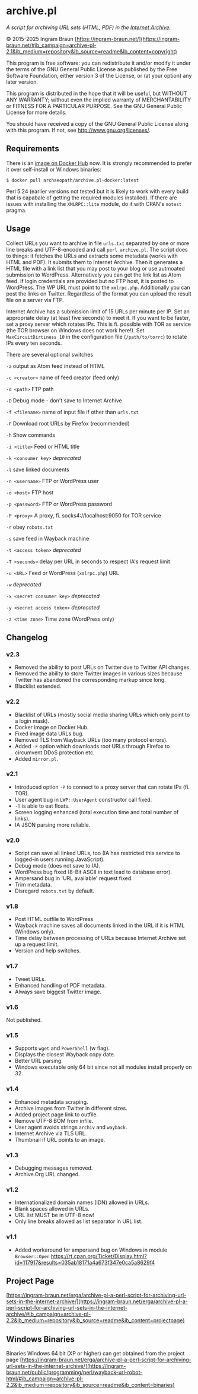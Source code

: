 # archive.pl

*A script for archiving URL sets (HTML, PDF) in the [Internet Archive](https://archive.org).*

© 2015-2025 Ingram Braun [https://ingram-braun.net/](https://ingram-braun.net/#ib_campaign=archive-pl-2.1&ib_medium=repository&ib_source=readme&ib_content=copyright)

This program is free software: you can redistribute it and/or modify it under the terms of the GNU General Public License as published by the Free Software Foundation, either version 3 of the License, or (at your option) any later version.

This program is distributed in the hope that it will be useful, but WITHOUT ANY WARRANTY; without even the implied warranty of MERCHANTABILITY or FITNESS FOR A PARTICULAR PURPOSE. See the GNU General Public License for more details.

You should have received a copy of the GNU General Public License along with this program. If not, see <http://www.gnu.org/licenses/>.

## Requirements

There is an [image on Docker Hub](https://hub.docker.com/r/archaeopath/archive.pl-docker) now. It is strongly recommended to prefer it over self-install or Windows binaries:

    $ docker pull archaeopath/archive.pl-docker:latest

Perl 5.24 (earlier versions not tested but it is likely to work with every build that is capabale of getting the required modules installed). If there are issues with installing the `XMLRPC::lite` module, do it with CPAN's `notest` pragma.

## Usage

Collect URLs you want to archive in file `urls.txt` separated by one or more line breaks and UTF-8-encoded and call `perl archive.pl`. The script does to things: it fetches the URLs and extracts some metadata (works with HTML and PDF). It submits them to Internet Archive. Then it generates a HTML file with a link list that you may post to your blog or use autmoated submission to WordPress. Alternatively you can get the link list as Atom feed. If login credentials are provided but no FTP host, it is posted to WordPress. The WP URL must point to the `xmlrpc.php`. Additionally you can post the links on Twitter. Regardless of the format you can upload the result file on a server via FTP.

Internet Archive has a submission limit of 15 URLs per minute per IP. Set an appropriate delay (at least five seconds) to meet it. If you want to be faster, set a proxy server which rotates IPs. This is fi. possible with TOR as service (the TOR browser on Windows does not work here!). Set `MaxCircuitDirtiness 10` in the configuration file (`/path/to/torrc`) to rotate IPs every ten seconds.

There are several optional switches

`-a` output as Atom feed instead of HTML

`-c <creator>` name of feed creator (feed only)

`-d <path>` FTP path

`-D` Debug mode - don't save to Internet Archive

`-f <filename>` name of input file if other than `urls.txt`

`-F` Download root URLs by Firefox (recommended)

`-h` Show commands

`-i <title>` Feed or HTML title

`-k <consumer key>` *deprecated*

`-l` save linked documents

`-n <username>` FTP or WordPress user

`-o <host>` FTP host

`-p <password>` FTP or WordPress password

`-P <proxy>` A proxy, fi. socks4://localhost:9050 for TOR service

`-r` obey `robots.txt`

`-s` save feed in Wayback machine

`-t <access token>` *deprecated*

`-T <seconds>` delay per URL in seconds to respect IA's request limit

`-u <URL>` Feed or WordPress (`xmlrpc.php`) URL

`-w` *deprecated*

`-x <secret consumer key>` *deprecated*

`-y <secret access token>` *deprecated*

`-z <time zone>` Time zone (WordPress only)

## Changelog

### v2.3

- Removed the ability to post URLs on Twitter due to Twitter API changes.
- Removed the ability to store Twitter images in various sizes because Twitter has abandoned the corresponding markup since long.
- Blacklist extended.

### v2.2

- Blacklist of URLs (mostly social media sharing URLs which only point to a login mask).
- Docker image on Docker Hub.
- Fixed image data URLs bug.
- Removed TLS from Wayback URLs (too many protocol errors).
- Added `-F` option which downloads root URLs through Firefox to circumvent DDoS protection etc.
- Added `mirror.pl`.

### v2.1

- Introduced option `-P` to connect to a proxy server that can rotate IPs (fi. TOR).
- User agent bug in `LWP::UserAgent` constructor call fixed.
- `-T` is able to eat floats.
- Screen logging enhanced (total execution time and total number of links).
- IA JSON parsing more reliable.

### v2.0

- Script can save all linked URLs, too (IA has restricted this service to logged-in users running JavaScript).
- Debug mode (does not save to IA).
- WordPress bug fixed (8-Bit ASCII in text lead to database error).
- Ampersand bug in 'URL available' request fixed.
- Trim metadata.
- Disregard `robots.txt` by default.

### v1.8

- Post HTML outfile to WordPress
- Wayback machine saves all documents linked in the URL if it is HTML (Windows only).
- Time delay between processing of URLs because Internet Archive set up a request limit.
- Version and help switches.

### v1.7

- Tweet URLs.
- Enhanced handling of PDF metadata.
- Always save biggest Twitter image.

### v1.6

Not published.

### v1.5

- Supports `wget` and `PowerShell` (w flag).
- Displays the closest Wayback copy date.
- Better URL parsing.
- Windows executable only 64 bit since not all modules install properly on 32.

### v1.4

 - Enhanced metadata scraping.
 - Archive images from Twitter in different sizes.
 - Added project page link to outfile.
 - Remove UTF-8 BOM from infile.
 - User agent avoids strings `archiv` and `wayback`.
 - Internet Archive via TLS URL.
 - Thumbnail if URL points to an image.

### v1.3

 - Debugging messages removed.
 - Archive.Org URL changed.

### v1.2

 - Internationalized domain names (IDN) allowed in URLs.
 - Blank spaces allowed in URLs.
 - URL list MUST be in UTF-8 now!
 - Only line breaks allowed as list separator in URL list.

### v1.1

 - Added workaround for ampersand bug on Windows in module `Browser::Open` <https://rt.cpan.org/Ticket/Display.html?id=117917&results=035ab18171a4a673f347e0ca5a8629f4>

## Project Page

[https://ingram-braun.net/erga/archive-pl-a-perl-script-for-archiving-url-sets-in-the-internet-archive/](https://ingram-braun.net/erga/archive-pl-a-perl-script-for-archiving-url-sets-in-the-internet-archive/#ib_campaign=archive-pl-2.2&ib_medium=repository&ib_source=readme&ib_content=projectpage)

## Windows Binaries

Binaries Windows 64 bit (XP or higher) can get obtained from the project page [https://ingram-braun.net/erga/archive-pl-a-perl-script-for-archiving-url-sets-in-the-internet-archive/](https://ingram-braun.net/public/programming/perl/wayback-url-robot-html/#ib_campaign=archive-pl-2.2&ib_medium=repository&ib_source=readme&ib_content=binaries)
